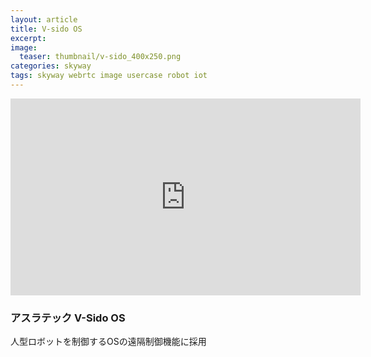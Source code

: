 ```yaml
---
layout: article
title: V-sido OS
excerpt: 
image:
  teaser: thumbnail/v-sido_400x250.png
categories: skyway
tags: skyway webrtc image usercase robot iot
---
```



<iframe width="560" height="315" src="https://www.youtube.com/embed/U0b5XexjlJg?autoplay=1&start=23&rel=0" frameborder="0" allowfullscreen></iframe>

### アスラテック V-Sido OS

人型ロボットを制御するOSの遠隔制御機能に採用